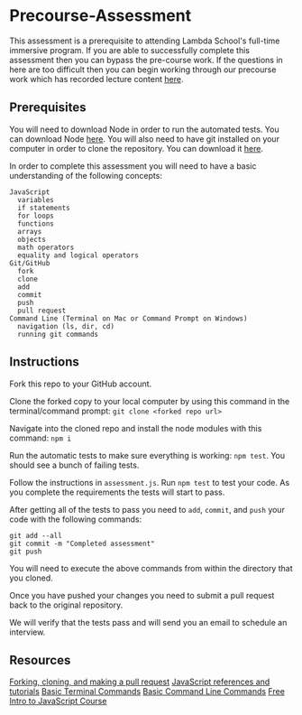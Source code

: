 # Precourse-Assessment

This assessment is a prerequisite to attending Lambda School's full-time immersive program.  If you are able to successfully complete
this assessment then you can bypass the pre-course work.  If the questions in here are too difficult then you can begin working
through our precourse work which has recorded lecture content [here](https://github.com/LambdaSchool/Precourse).

## Prerequisites

You will need to download Node in order to run the automated tests.  You can download Node [here](https://nodejs.org/en/download/).
You will also need to have git installed on your computer in order to clone the repository.  You can download it [here](https://git-scm.com/downloads).

In order to complete this assessment you will need to have a basic understanding of the following concepts:
```
JavaScript
  variables
  if statements
  for loops
  functions
  arrays
  objects
  math operators
  equality and logical operators
Git/GitHub
  fork
  clone
  add
  commit
  push
  pull request
Command Line (Terminal on Mac or Command Prompt on Windows)
  navigation (ls, dir, cd)
  running git commands
```
## Instructions


Fork this repo to your GitHub account.

Clone the forked copy to your local computer by using this command in the terminal/command prompt:  `git clone <forked repo url>`

Navigate into the cloned repo and install the node modules with this command: `npm i`

Run the automatic tests to make sure everything is working: `npm test`.  You should see a bunch of failing tests.

Follow the instructions in `assessment.js`.  Run `npm test` to test your code.  As you complete the requirements the tests will start to pass. 

After getting all of the tests to pass you need to `add`, `commit`, and `push` your code with the following commands:
```
git add --all
git commit -m "Completed assessment"
git push
```
You will need to execute the above commands from within the directory that you cloned.

Once you have pushed your changes you need to submit a pull request back to the original repository.

We will verify that the tests pass and will send you an email to schedule an interview.

## Resources

[Forking, cloning, and making a pull request](https://guides.github.com/activities/forking/)
[JavaScript references and tutorials](https://developer.mozilla.org/en-US/docs/Web/JavaScript)
[Basic Terminal Commands](http://blog.teamtreehouse.com/introduction-to-the-mac-os-x-command-line)
[Basic Command Line Commands](https://www.digitalcitizen.life/command-prompt-how-use-basic-commands)
[Free Intro to JavaScript Course](https://www.udacity.com/course/intro-to-javascript--ud803)

